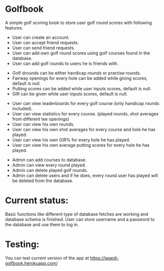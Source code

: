 # Golfbook

A simple golf scoring book to store user golf round scores with following features.

- User can create an account.
- User can accept friend requests.
- User can send friend requests.  
- User can add own golf round scores using golf courses found in the database.
- User can add golf rounds to users he is friends with. <p>
- Golf drounds can be either handicap rounds or practise rounds.
- Fairway openings for every hole can be added while giving scores, default is null.
- Putting scores can be added while user inputs scores, default is null.
- GIR can be given while user inputs scores, default is null.  <p>
- User can view leaderboards for every golf course (only handicap rounds included).
- User can view statistics for every course. (played rounds, shot averages from different tee openings)
- User can view his own rounds.
- User can view his own shot averages for every course and hole he has played.
- User can view his own GIR% for every hole he has played.
- User can view his own average putting scores for every hole he has played.  <p>
- Admin can add courses to database.
- Admin can view every round played.
- Admin can delete played golf rounds.
- Admin can delete users and if he does, every round user has played will be deleted from the database.

# Current status:
Basic functions like different type of database fetches are working and database schema is finished.
User can store username and a password to the database and use them to log in.

# Testing:
You can test current version of the app at https://jagedi-golfbook.herokuapp.com/
